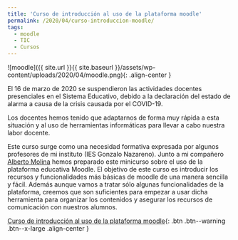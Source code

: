 ```yaml
---
title: 'Curso de introducción al uso de la plataforma moodle'
permalink: /2020/04/curso-introduccion-moodle/
tags:
  - moodle
  - TIC
  - Cursos
---
```


![moodle]({{ site.url }}{{ site.baseurl }}/assets/wp-content/uploads/2020/04/moodle.png){: .align-center }

El 16 de marzo de 2020 se suspendieron las actividades docentes presenciales en el Sistema Educativo, debido a la declaración del estado de alarma a causa de la crisis causada por el COVID-19.

Los docentes hemos tenido que adaptarnos de forma muy rápida a esta situación y al uso de herramientas informáticas para llevar a cabo nuestra labor docente.

Este curso surge como una necesidad formativa expresada por algunos profesores de mi instituto (IES Gonzalo Nazareno). Junto a mi compañero [Alberto Molina](https://twitter.com/alberto_molina) hemos preparado este minicurso sobre el uso de la plataforma educativa Moodle. El objetivo de este curso es introducir los recursos y funcionalidades más básicas de moodle de una manera sencilla y fácil. Además aunque vamos a tratar sólo algunas funcionalidades de la plataforma, creemos que son suficientes para empezar a usar dicha herramienta para organizar los contenidos y asegurar los recursos de comunicación con nuestros alumnos.

[Curso de introducción al uso de la plataforma moodle](https://plataforma.josedomingo.org/pledin/cursos/moodle2020/){: .btn .btn--warning .btn--x-large .align-center }